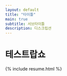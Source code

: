 ```yaml
---
layout: default
title: "타이틀"
main: true
subtitle: 서브타이틀
description: 디스크립션
---
```


# 테스트랍쇼

{% include resume.html %}
